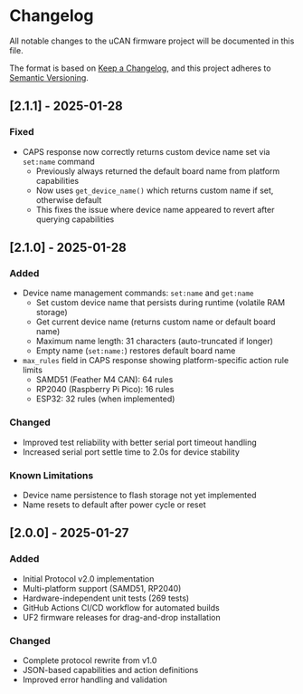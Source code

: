 # Changelog

All notable changes to the uCAN firmware project will be documented in this file.

The format is based on [Keep a Changelog](https://keepachangelog.com/en/1.0.0/),
and this project adheres to [Semantic Versioning](https://semver.org/spec/v2.0.0.html).

## [2.1.1] - 2025-01-28

### Fixed
- CAPS response now correctly returns custom device name set via `set:name` command
  - Previously always returned the default board name from platform capabilities
  - Now uses `get_device_name()` which returns custom name if set, otherwise default
  - This fixes the issue where device name appeared to revert after querying capabilities

## [2.1.0] - 2025-01-28

### Added
- Device name management commands: `set:name` and `get:name`
  - Set custom device name that persists during runtime (volatile RAM storage)
  - Get current device name (returns custom name or default board name)
  - Maximum name length: 31 characters (auto-truncated if longer)
  - Empty name (`set:name:`) restores default board name
- `max_rules` field in CAPS response showing platform-specific action rule limits
  - SAMD51 (Feather M4 CAN): 64 rules
  - RP2040 (Raspberry Pi Pico): 16 rules
  - ESP32: 32 rules (when implemented)

### Changed
- Improved test reliability with better serial port timeout handling
- Increased serial port settle time to 2.0s for device stability

### Known Limitations
- Device name persistence to flash storage not yet implemented
- Name resets to default after power cycle or reset

## [2.0.0] - 2025-01-27

### Added
- Initial Protocol v2.0 implementation
- Multi-platform support (SAMD51, RP2040)
- Hardware-independent unit tests (269 tests)
- GitHub Actions CI/CD workflow for automated builds
- UF2 firmware releases for drag-and-drop installation

### Changed
- Complete protocol rewrite from v1.0
- JSON-based capabilities and action definitions
- Improved error handling and validation
